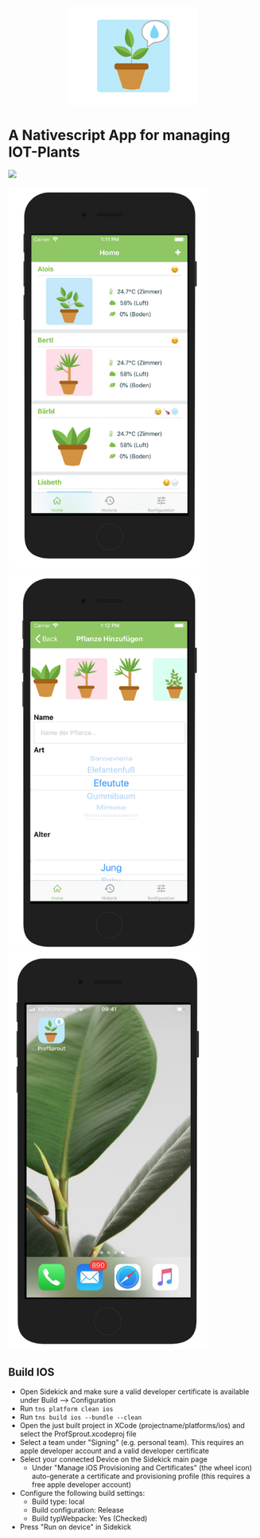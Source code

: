 <p align="center">
  <img height="200" src="img/logo.png">
</p>

# A Nativescript App for managing IOT-Plants 
<p>
  <img src="img/device.png" width="600" />
</p>

<p float="middle">
  <img src="img/screen1.png" width="400" />
  <img src="img/screen2.png" width="400" />
  <img src="img/screen3.png" width="400" />
</p>

## Build IOS
- Open Sidekick and make sure a valid developer certificate is available under Build --> Configuration
- Run `tns platform clean ios`
- Run `tns build ios --bundle --clean`
- Open the just built project in XCode (projectname/platforms/ios) and select the ProfSprout.xcodeproj file
- Select a team under "Signing" (e.g. personal team). This requires an apple developer account and a valid developer certificate
- Select your connected Device on the Sidekick main page
    - Under "Manage iOS Provisioning and Certificates" (the wheel icon) auto-generate a certificate and provisioning profile (this requires a free apple developer account)
- Configure the following build settings:
    - Build type: local
    - Build configuration: Release
    - Build typWebpacke: Yes (Checked)
- Press "Run on device" in Sidekick
 
